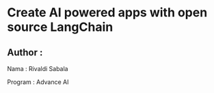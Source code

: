 # Create AI powered apps with open source LangChain

## Author :
Nama : Rivaldi Sabala

Program : Advance AI

